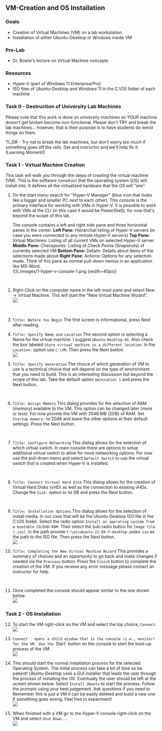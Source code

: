 ## VM-Creation and OS Installation

### Goals 
-   Creation of Virtual Machines (VM) on a lab workstation
-   Installation of either Ubuntu-Desktop or Windows inside VM

### Pre-Lab
-   Dr. Bowie's lecture on Virtual Machine concepts

### Resources
-   Hyper-V (part of Windows 11 Enterprise/Pro)
-   ISO files of Ubuntu-Desktop and Windows 11 in the C:\OS folder of each machine

### Task 0 - Destruction of University Lab Machines
Please note that this work is done on university machines so YOUR machine doesn't get broken become non-functional. Please don't TRY and break the lab machines... however, that is their purpose is to have students do weird things on them. 

TL;DR - Try not to break the lab machines, but don't worry too much if something goes off the rails. Get and instructor and we'll help fix it. (Learning Moment!)

### Task 1 - Virtual Machine Creation
This task will walk you through the steps of creating the virtual machine (VM). This is the software construct that the operating system (OS) will install into. It defines all the virtualized hardware that the OS will "see".

1. On the start menu search for "Hyper-V Manager" (blue icon that looks like a bigger and smaller PC next to each other). This console is the primary interface for working with VMs in Hyper-V. It is possible to work with VMs at the CLI (in this case it would be PowerShell), for now that's beyond the scope of this lab.

    The console contains a left and right side pane and three horizontal panes in the center. 
    **Left Pane:** Hierarchial listing of Hyper-V servers (in case you were connected to any remote Hyper-V servers)
    **Top Pane:** Virtual Machines: Listing of all current VMs on selected Hyper-V server
    **Middle Pane:** Checkpoints: Listing of Check Points (Snapshots) of currently selected VM
    **Bottom Pane:** Details: Details about items of the selections made above
    **Right Pane:** Actions: Options for any selection made. Think of this pane as normal pull-down menus in an application like MS-Word.
    <br>
    ![](./images/1-hyper-v-console-1.png {width=40px})
<br>

2. Right-Click on the computer name in the left most pane and select New -> Virtual Machine. This will start the "New Virtual Machine Wizard".
    <br>
    ![](./images/2-hyper-v-console-context.png)
<br>

3. `Title: Before You Begin` The first screen is informational, press Next after reading. 

4. `Title: Specify Name and Location` The second option is selecting a Name for the virtual machine. I suggest `Ubuntu-Desktop-01`. Also check the box labeled `Store virtual machine in a different location`. In the `Location:` option use `C:\VM`. Then press the Next button.
    <br>
    ![](./images/3-hyper-v-VM-name-and-Location.png)
    <br>

5. `Title: Specify Generation` The choice of which generation of VM to use is a technical choice that will depend on the type of environment that you need to build. This is an interesting discussion but beyond the scope of this lab. Take the default option `Generation 1` and press the Next button.
<br>

6. `Title: Assign Memory` This dialog provides for the selection of RAM (memory) available to the VM. This option can be changed later (more or less). For now provide the VM with 2048 MB (2GB) of RAM. Set `Startup memory:` to 2048 and leave the other options at their default settings. Press the Next button.
<br>

7. `Title: Configure Networking` This dialog allows for the selection of which virtual switch. In main console there are options to setup additional virtual switch to allow for more networking options. For now use the pull-down menu and select `Default Switch` to use the virtual switch that is created when Hyper-V is installed.
<br>

8. `Title: Connect Virtual Hard Disk` This dialog allows for the creation of Virtual Hard Disks (vHD) as well as the connection to existing vHDs. Change the `Size:` option to `50` GB and press the Next button.
<br>

9. `Title: Installation Options` This dialog allows for the selection of install media. In our case that will be the Ubuntu Desktop ISO file in the C:\OS folder. Select the radio option `Install an operating system from a bootable CD/DVD-ROM`. Then select the sub-radio button for `Image file (.iso)`. In the path provide `C:\os\ubuntu-22.04.3-desktop-amd64.iso` as the path to the ISO file. Then press the Next button.
    <br>
    ![](./images/4-hyper-v-VM-ISO-Location.png)
    <br>

10. `Title: Completing the New Virtual Machine Wizard` This provides a summary of choices and an opportunity to go back and make changes if needed via the `Previous` button. Press the `Finish` button to complete the creation of the VM. If you receive any error message please contact an instructor for help.
<br>

11. Once completed the console should appear similar to the one shown below.
    <br>
    ![](./images/5-hyper-v-console-2.png)
    <br>

### Task 2 - OS Installation
12. To start the VM right-click on the VM and select the top choice, `Connect`. 
    <br>
    ![](./images/6-hyper-v-connect.png)
    <br>

13. `Connect`` opens a child window that is the console (i.e., monitor) for the VM. Use the `Start` button on the console to start the boot-up process of the VM.
    <br>
    ![](./images/7-hyper-v-console.png)
    <br>

14. This should start the normal installation process for the selected Operating System. The initial process can take a bit of time so be patient! Ubuntu-Desktop uses a GUI installer that leads the user through the process of installing the OS. Eventually the user should be left at the screen shown below. Select `Install Ubuntu` to start the process. Follow the prompts using your best judgement. Ask questions if you need to. Remember this is just a VM it can be easily deleted and build a new one if something goes wrong. Feel free to experiment!
    <br>
    ![](./images/8-hyper-v-console-ubuntu-install.png)
    <br>

15. When finished with a VM go to the Hyper-V console right-click on the VM and select `Shut Down...`
    <br>
    ![](./images/9-hyper-v-console-shut-down.png)
    <br>
